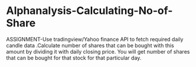 # Alphanalysis-Calculating-No-of-Share
ASSIGNMENT-Use tradingview/Yahoo finance API to fetch required daily candle data .Calculate number of shares that can be bought with this amount by dividing it with daily closing price. You will get number of shares that can be bought for that stock for that particular day.
